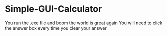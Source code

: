 # Simple-GUI-Calculator

You run the .exe file and boom the world is great again
You will need to click the answer box every time you clear your answer

